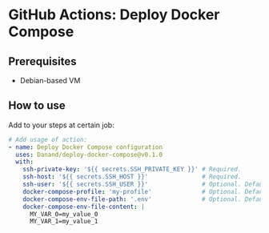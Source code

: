 # GitHub Actions: Deploy Docker Compose

## Prerequisites

- Debian-based VM

## How to use

Add to your steps at certain job:

```yaml
# Add usage of action:
- name: Deploy Docker Compose configuration
  uses: Danand/deploy-docker-compose@v0.1.0
  with:
    ssh-private-key: '${{ secrets.SSH_PRIVATE_KEY }}' # Required.
    ssh-host: '${{ secrets.SSH_HOST }}'               # Required.
    ssh-user: '${{ secrets.SSH_USER }}'               # Optional. Default: 'root'
    docker-compose-profile: 'my-profile'              # Optional. Default: ''
    docker-compose-env-file-path: '.env'              # Optional. Default: ''
    docker-compose-env-file-content: |
      MY_VAR_0=my_value_0
      MY_VAR_1=my_value_1
```
